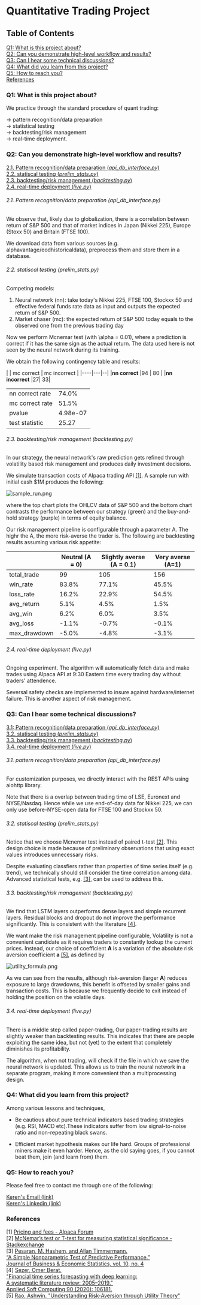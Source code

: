 # Quantitative Trading Project

## Table of Contents


[Q1: What is this project about?](#Q1)  
[Q2: Can you demonstrate high-level workflow and results?](#Q2)   
[Q3: Can I hear some technical discussions?](#Q3)   
[Q4: What did you learn from this project?](#Q4)   
[Q5: How to reach you?](#Q5)  
[References](#Ref)  


### Q1: What is this project about?<a name="Q1" />
We practice through the standard procedure of quant trading: 

&#8594; pattern recognition/data preparation  
&#8594; statistical testing  
&#8594; backtesting/risk management  
&#8594; real-time deployment. 

 
### Q2: Can you demonstrate high-level workflow and results?<a name="Q2" />

[2.1. Pattern recognition/data preparation (*api_db_interface.py*)](#Q2.1)  
[2.2. statiscal testing (*prelim_stats.py*)](#Q2.2)   
[2.3. backtesting/risk management (*backtesting.py*)](#Q2.3)   
[2.4. real-time deployment (*live.py*)](#Q2.4)   



###### 2.1. Pattern recognition/data preparation (*api_db_interface.py*) <a name="Q2.1" />

We observe that, likely due to globalization, there is a correlation between return of S&P 500 and that of market indices in Japan (Nikkei 225), Europe (Stoxx 50) and Britain (FTSE 100).

We download data from various sources (e.g. alphavantage/eodhistoricaldata), preprocess them and store them in a database.
	

###### 2.2. statiscal testing (*prelim_stats.py*) <a name="Q2.2" />

Competing models:
1. Neural network (nn): take today's Nikkei 225, FTSE 100, Stockxx 50 and effective federal funds rate data as input and outputs the expected return of S&P 500.
2. Market chaser (mc): the expected return of S&P 500 today equals to the observed one from the previous trading day
	
Now we perform Mcnemar test (with \alpha = 0.01), where a prediction is correct if it has the same sign as the actual return. The data used here is not seen by the neural network during its training.

We obtain the following contingency table and results:


|	|	mc correct |    mc incorrect  |
	|----|---|--|
|**nn correct** |94	|		 80 |
|**nn incorrect** |27|			 33|

| | |
|---|---|
|nn correct rate |74.0%|
|mc correct rate |51.5%|
|pvalue     | 4.98e-07|
|test statistic  | 25.27|


###### 2.3. backtesting/risk management (*backtesting.py*) <a name="Q2.3" />

In our strategy, the neural network's raw prediction gets refined through volatility based risk management and produces daily investment decisions.

We simulate transaction costs of Alpaca trading API [\[1\]](#Ref1). A sample run with initial cash $1M produces the following:

![sample_run.png](https://github.com/SmoothKen/Quant_Trading_Project/main/sample_run.png?raw=true)	

where the top chart plots the OHLCV data of S&P 500 and the bottom chart contrasts the performance between our strategy (green) and the buy-and-hold strategy (purple) in terms of equity balance.
	
	
Our risk management pipeline is configurable through a parameter A. The highr the A, the more risk-averse the trader is. The following are backtesting results assuming various risk appetite:


|   | Neutral (A = 0) |  Slightly averse (A = 0.1) | Very averse (A=1) |
| ------- | ------ | -------- |-------- | 
total_trade |99 | 105| 156 | 
win_rate | 83.8% | 77.1%| 45.5% | 
loss_rate | 16.2% | 22.9% | 54.5% |  
avg_return | 5.1% | 4.5% | 1.5% | 
avg_win | 6.2% | 6.0% | 3.5% | 
avg_loss | -1.1% |  -0.7% | -0.1% | 
max_drawdown | -5.0% |  -4.8% | -3.1% | 



###### 2.4. real-time deployment (*live.py*) <a name="Q2.4" />
Ongoing experiment. The algorithm will automatically fetch data and make trades using Alpaca API at 9:30 Eastern time every trading day without traders' attendence.
	
Seversal safety checks are implemented to insure against hardware/internet failure. This is another aspect of risk management.



### Q3: Can I hear some technical discussions? <a name="Q3" />

[3.1: Pattern recognition/data preparation (*api_db_interface.py*)](#Q3.1)  
[3.2. statiscal testing (*prelim_stats.py*)](#Q3.2)   
[3.3. backtesting/risk management (*backtesting.py*)](#Q3.3)   
[3.4. real-time deployment (*live.py*)](#Q3.4)   


###### 3.1. pattern recognition/data preparation (*api_db_interface.py*) <a name="Q3.1" />
For customization purposes, we directly interact with the REST APIs using aiohttp library.

Note that there is a overlap between trading time of LSE, Euronext and NYSE/Nasdaq. Hence while we use end-of-day data for Nikkei 225, we can only use before-NYSE-open data for FTSE 100 and Stockxx 50.

###### 3.2. statiscal testing (*prelim_stats.py*) <a name="Q3.2" />

Notice that we choose Mcnemar test instead of paired t-test [\[2\]](#Ref2). This design choice is made because of preliminary observations that using exact values introduces unnecessary risks.


Despite evaluating classfiers rather than properties of time series itself (e.g. trend), we technically should still consider the time correlation among data. Advanced statistical tests, e.g. [\[3\]](#Ref3), can be used to address this.


###### 3.3. backtesting/risk management (*backtesting.py*) <a name="Q3.3" />

We find that LSTM layers outperforms dense layers and simple recurrent layers. Residual blocks and dropout do not improve the performance significantly. This is consistent with the literature [\[4\]](#Ref4).


We want make the risk management pipeline configurable, Volatility is not a convenient candidate as it requires traders to constantly lookup the current prices. Instead, our choice of coefficient __A__ is a variation of the absolute risk aversion coefficient __a__ [\[5\]](#Ref5), as defined by

![utility_formula.png](https://github.com/SmoothKen/Quant_Trading_Project/main/utility_formula.png?raw=true)

As we can see from the results, although risk-aversion (larger __A__) reduces exposure to large drawdowns, this benefit is offseted by smaller gains and transaction costs. This is because we frequently decide to exit instead of holding the position on the volatile days.


###### 3.4. real-time deployment (*live.py*) <a name="Q3.4" />
There is a middle step called paper-trading, Our paper-trading results are slightly weaker than backtesting results. This indicates that there are people exploiting the same idea, but not (yet) to the extent that completely diminishes its profitability.

The algorithm, when not trading, will check if the file in which we save the neural network is updated. This allows us to train the neural network in a separate program, making it more convenient than a multiprocessing design.



### Q4: What did you learn from this project? <a name="Q4" />
Among various lessons and techniques,

- Be cautious about pure technical indicators based trading strategies (e.g. RSI, MACD etc).These indicators suffer from low signal-to-noise ratio and non-repeating black swans.

- Efficient market hypothesis makes our life hard. Groups of professional miners make it even harder. Hence, as the old saying goes, if you cannot beat them, join (and learn from) them.

 

### Q5: How to reach you? <a name="Q5" />

Please feel free to contact me through one of the following:

[Keren's Email (link)](mailto:&#107;5&#115;&#104;&#97;&#111;&#64;ucsd&#46;&#101;&#100;&#117;)  
[Keren's Linkedin (link)](www.linkedin.com/in/keren-shao)

### References <a name="Ref" /> 
\[1\]<a name="Ref1" />  [Pricing and fees - Alpaca Forum](https://forum.alpaca.markets/t/pricing-and-fees/2309)  
\[2\]<a name="Ref2" />  [McNemar’s test or T-test for measuring statistical significance -  
Stackexchange](https://stats.stackexchange.com/questions/20013/mcnemar-s-test-or-t-test-for-measuring-statistical-significance-of-matched-pre-p)  
\[3\]<a name="Ref3" />  [Pesaran, M. Hashem, and Allan Timmermann.   
“A Simple Nonparametric Test of Predictive Performance.”  
Journal of Business & Economic Statistics, vol. 10, no. 4 ](https://www.jstor.org/stable/1391822)  
\[4\]<a name="Ref4" />  [Sezer, Omer Berat.  
"Financial time series forecasting with deep learning:  
A systematic literature review: 2005–2019."   
Applied Soft Computing 90 (2020): 106181.](https://arxiv.org/pdf/1911.13288.pdf)  
\[5\]<a name="Ref5" />  [Rao, Ashwin. "Understanding Risk-Aversion through Utility Theory"](https://web.stanford.edu/class/cme241/lecture_slides/UtilityTheoryForRisk.pdf)
